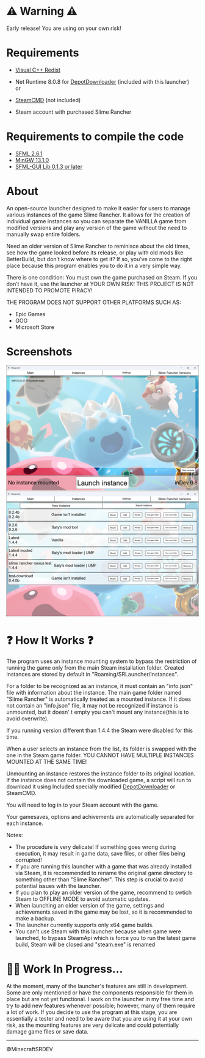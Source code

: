 # :warning: Warning :warning:
Early release! You are using on your own risk!

# Requirements
- [Visual C++ Redist](https://learn.microsoft.com/en-en/cpp/windows/latest-supported-vc-redist?view=msvc-170)

- Net Runtime 8.0.8 for [DepotDownloader](https://github.com/MinecraftSRDEV/SRLauncherDepotDownloader) (included with this launcher)<br>
or
- [SteamCMD](https://developer.valvesoftware.com/wiki/SteamCMD) (not included)

- Steam account with purchased Slime Rancher

# Requirements to compile the code
- [SFML 2.6.1](https://www.sfml-dev.org/download/sfml/2.6.1)
- [MinGW 13.1.0](https://www.mingw-w64.org/downloads)
- [SFML-GUI Lib 0.1.3 or later](https://github.com/MinecraftSRDEV/SFML-GUI)

# About
An open-source launcher designed to make it easier for users to manage various instances of the game Slime Rancher. It allows for the creation of individual game instances so you can separate the VANILLA game from modified versions and play any version of the game without the need to manually swap entire folders.

Need an older version of Slime Rancher to reminisce about the old times, see how the game looked before its release, or play with old mods like BetterBuild, but don’t know where to get it? If so, you’ve come to the right place because this program enables you to do it in a very simple way.

There is one condition:
You must own the game purchased on Steam.
If you don’t have it, use the launcher at YOUR OWN RISK! THIS PROJECT IS NOT INTENDED TO PROMOTE PIRACY!

THE PROGRAM DOES NOT SUPPORT OTHER PLATFORMS SUCH AS:

- Epic Games
- GOG
- Microsoft Store

# Screenshots
![main launcher page](/.github/screenshots/main_page.png)
![instances page](/.github/screenshots/instances.png)

# :question: How It Works :question:

The program uses an instance mounting system to bypass the restriction of running the game only from the main Steam installation folder. Created instances are stored by default in "Roaming/SRLauncher/instances".

For a folder to be recognized as an instance, it must contain an "info.json" file with information about the instance. The main game folder named "Slime Rancher" is automatically treated as a mounted instance. If it does not contain an "info.json" file, it may not be recognized if instance is unmounted, but it doesn' t empty you can't mount any instance(this is to avoid overwrite). 

If you running version different than 1.4.4 the Steam were disabled for this time.

When a user selects an instance from the list, its folder is swapped with the one in the Steam game folder. YOU CANNOT HAVE MULTIPLE INSTANCES MOUNTED AT THE SAME TIME!

Unmounting an instance restores the instance folder to its original location. If the instance does not contain the downloaded game, a script will run to download it using Included specially modified [DepotDownloader](https://github.com/MinecraftSRDEV/SRLauncherDepotDownloader) or SteamCMD.

You will need to log in to your Steam account with the game.

Your gamesaves, options and achivements are automatically separated for each instance.

Notes:

- The procedure is very delicate! If something goes wrong during execution, it may result in game data, save files, or other files being corrupted!
- If you are running this launcher with a game that was already installed via Steam, it is recommended to rename the original game directory to something other than "Slime Rancher". This step is crucial to avoid potential issues with the launcher.
- If you plan to play an older version of the game, recommend to swtich Steam to OFFLINE MODE to avoid automatic updates.
- When launching an older version of the game, settings and achievements saved in the game may be lost, so it is recommended to make a backup.
- The launcher currently supports only x64 game builds.
- You can't use Steam with this launcher because when game were launched, to bypass SteamApi which is force you to run the latest game build, Steam will be closed and "steam.exe" is renamed

# :hammer::wrench: Work In Progress...

At the moment, many of the launcher's features are still in development. Some are only mentioned or have the components responsible for them in place but are not yet functional. I work on the launcher in my free time and try to add new features whenever possible; however, many of them require a lot of work. If you decide to use the program at this stage, you are essentially a tester and need to be aware that you are using it at your own risk, as the mounting features are very delicate and could potentially damage game files or save data.
<hr>
©MinecraftSRDEV
